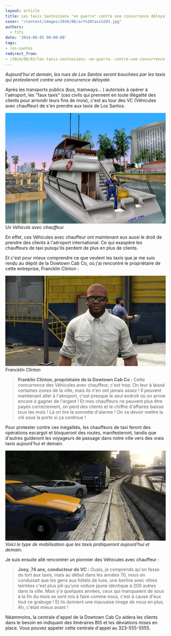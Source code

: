 ```yaml
---
layout: article
title: Les taxis Santossiens "en guerre" contre une concurrence déloyale
cover: "/content/images/2016/06/art%20taxi%203.jpg"
authors:
  - titi
date: '2014-08-03 00:00:00'
tags:
- los-santos
redirect_from:
- /2014/08/02/les-taxis-santossiens--en-guerre--contre-une-concurrence-deloyale-
---
```


_Aujourd'hui et demain, les rues de Los Santos seront bouchées par les taxis qui protesteront contre une concurrence déloyale._

Après les transports publics (bus, tramways... ) autorisés à opérer à l'aéroport, les "faux taxis" (ces civils qui prennent en toute illégalité des clients pour arrondir leurs fins de mois), c'est au tour des VC (Véhicules avec chauffeur) de s'en prendre aux taxis de Los Santos.

![Un Véhicule avec chauffeur.](/content/images/2016/06/vc.jpg)
_Un Véhicule avec chauffeur._

En effet, ces Véhicules avec chauffeur ont maintenant eux aussi le droit de prendre des clients à l'aéroport international. Ce qui exaspère les chauffeurs de taxi puisqu'ils perdent de plus en plus de clients.

Et c'est pour mieux comprendre ce que veulent les taxis que je me suis rendu au dépôt de la Dowtown Cab Co, où j'ai rencontré le propriétaire de cette entreprise, Francklin Clinton :

![Francklin Clinton](/content/images/2016/06/francklin%20taxi.jpg)
_Francklin Clinton_

> **Franklin Clinton, propriétaire de la Dowtown Cab Co :** Cette concurrence des Véhicules avec chauffeur, c'est trop. On leur à laissé certaines zones de la ville, mais ils n'en ont jamais assez ! Il peuvent maintenant aller à l'aéroport, c'est presque le seul endroit où on arrive encore à gagner de l'argent ! Et mes chauffeurs ne peuvent plus être payés correctement, on perd des clients et le chiffre d'affaires baisse tous les mois ! Là on tire la sonnette d'alarme ! On va devoir mettre la clé sous la porte si ça continue !

Pour protester contre ces inégalités, les chauffeurs de taxi feront des opérations escargot et bloqueront des routes, manifesteront, tandis que d'autres guideront les voyageurs de passage dans notre ville vers des vrais taxis aujourd'hui et demain.

![Voici le type de mobilisation que les taxis pratiqueront aujourd'hui et demain.](/content/images/2016/06/bouchon.jpg)
_Voici le type de mobilisation que les taxis pratiqueront aujourd'hui et demain._

Je suis ensuite allé rencontrer un pionnier des Véhicules avec chauffeur :

> **Joey, 74 ans, conducteur de VC :** Ouais, je comprends qu'on fasse du tort aux taxis, mais au début dans les années 70, nous on conduisait que les gens aux hôtels de luxe, une berline avec vitres teintées c'est plus joli qu'une voiture jaune identique à 200 autres dans la ville. Mais y'a quelques années, ceux qui manquaient de sous à la fin du mois se sont mis à faire comme nous, c'est à cause d'eux tout ce grabuge ! Et ils donnent une mauvaise image de nous en plus. Ah, c'était mieux avant !

Néammoins, la centrale d'appel de la Dowtown Cab Co aidera les clients dans le besoin en indiquant des itinéraires BIS et les déviations mises en place. Vous pouvez appeler cette centrale d'appel au 323-555-5555.